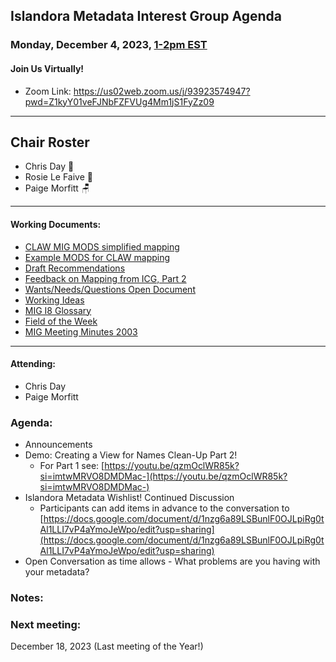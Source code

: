 ## Islandora Metadata Interest Group Agenda
### Monday, December 4, 2023, [1-2pm EST](http://www.thetimezoneconverter.com/?t=1%20pm&tz=Toronto&) 
#### Join Us Virtually!
* Zoom Link: https://us02web.zoom.us/j/93923574947?pwd=Z1kyY01veFJNbFZFVUg4Mm1jS1FyZz09

---
## Chair Roster
* Chris Day 📝
* Rosie Le Faive 🚗
* Paige Morfitt 🪑
---

#### Working Documents:
* [CLAW MIG MODS simplified mapping](https://docs.google.com/spreadsheets/d/18u2qFJ014IIxlVpM3JXfDEFccwBZcoFsjbBGpvL0jJI/edit#gid=0)
* [Example MODS for CLAW mapping](https://docs.google.com/spreadsheets/d/1C2Xie7HUDSgRT5v4ldoJvlNdoXz2GHAPvL3PE3TOKW8/edit#gid=1829081124)
* [Draft Recommendations](https://docs.google.com/document/d/15qSO9YcALtYSqd6CUuGx0t8FwUJ5pPwVPz0PA5rU898/edit#heading=h.f9r6knw0rjvu)
* [Feedback on Mapping from ICG, Part 2](https://docs.google.com/document/d/11OpqMMCXM1TFXgsr4yyTQ_cH9DabnD31p7JnuTRQl28/edit?invite=CMWvruEI&ts=5e66437f)
* [Wants/Needs/Questions Open Document](https://docs.google.com/document/d/12Kpb6826TNPzzMuyPS0sESa9TLnmljQmeioWbaPeEdA/edit)
* [Working Ideas](https://github.com/islandora-interest-groups/Islandora-Metadata-Interest-Group/blob/main/working_docs/ideas_and_topics.md)
* [MIG I8 Glossary](https://docs.google.com/document/d/1cfPYFVV9qvvz2VjBRdYUN0CB7AyVDuG-GYavQ27DuBk/edit#heading=h.9fr9xw70meix)
* [Field of the Week](https://docs.google.com/document/d/1rk0o_0byzeHrSKst0Feval_QeVZmo2DeIP0Mk3jaaFc/edit)
* [MIG Meeting Minutes 2003](https://github.com/islandora-interest-groups/Islandora-Metadata-Interest-Group/tree/main/Meetings/2023)

---

#### Attending:
* Chris Day
* Paige Morfitt





### Agenda: 
* Announcements
* Demo: Creating a View for Names Clean-Up Part 2!
  * For Part 1 see: [https://youtu.be/qzmOclWR85k?si=imtwMRVO8DMDMac-](https://youtu.be/qzmOclWR85k?si=imtwMRVO8DMDMac-)
* Islandora Metadata Wishlist! Continued Discussion
  * Participants can add items in advance to the conversation to [https://docs.google.com/document/d/1nzg6a89LSBunlF0OJLpiRg0tAl1LLI7vP4aYmoJeWpo/edit?usp=sharing](https://docs.google.com/document/d/1nzg6a89LSBunlF0OJLpiRg0tAl1LLI7vP4aYmoJeWpo/edit?usp=sharing)
* Open Conversation as time allows - What problems are you having with your metadata?


### Notes: 

    
### Next meeting:
 December 18, 2023 (Last meeting of the Year!)
